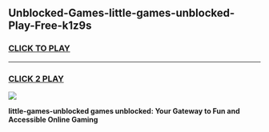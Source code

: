 
## Unblocked-Games-little-games-unblocked-Play-Free-k1z9s
<h3>
<a href="https://premium76.site?title=little-games-unblocked&ref=19M">CLICK TO PLAY</a></h3>
<hr>

<h3>
<a href="https://premium76.site?title=little-games-unblocked&ref=19M">CLICK 2 PLAY</a>
  
</h3>

<a href="https://premium76.site?title=little-games-unblocked&ref=19M"><img src="https://clearcache.store/games.png"></a>


**little-games-unblocked games unblocked: Your Gateway to Fun and Accessible Online Gaming**
